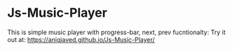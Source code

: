 # Js-Music-Player

This is simple music player with progress-bar, next, prev fucntionalty:
Try it out at:
https://aniqjaved.github.io/Js-Music-Player/
